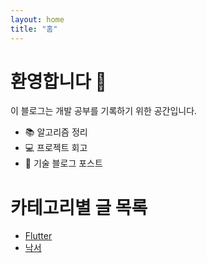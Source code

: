 ```yaml
---
layout: home
title: "홈"
---
```


# 환영합니다 👋  
이 블로그는 개발 공부를 기록하기 위한 공간입니다.

- 📚 알고리즘 정리
- 💻 프로젝트 회고
- 📝 기술 블로그 포스트

# 카테고리별 글 목록

- [Flutter](/category/flutter/)
- [낙서](/category/scribbles/)
